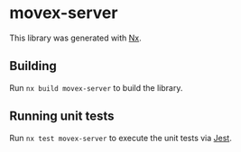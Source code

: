 # movex-server

This library was generated with [Nx](https://nx.dev).

## Building

Run `nx build movex-server` to build the library.

## Running unit tests

Run `nx test movex-server` to execute the unit tests via [Jest](https://jestjs.io).
